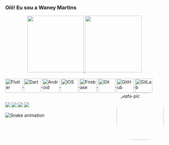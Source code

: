 ### Oiii! Eu sou a Waney Martins

<div align="center">
  <a href="https://github.com/waneymartinsM">
  <img height="180em" src="https://github-readme-stats.vercel.app/api?username=waneymartinsM&show_icons=true&theme=dracula&include_all_commits=true&count_private=true"/>
  <img height="180em" src="https://github-readme-stats.vercel.app/api/top-langs/?username=waneymartinsM&layout=compact&langs_count=7&theme=dracula"/>
</div>
<div style="display: inline_block"><br>
  <img align="center" alt="Flutter" height="45" width="55" <img src="https://cdn.jsdelivr.net/gh/devicons/devicon/icons/flutter/flutter-original.svg"/>
  <img align="center" alt="Dart" height="45" width="55" <img src="https://cdn.jsdelivr.net/gh/devicons/devicon/icons/dart/dart-original.svg" />
  <img align="center" alt="Android" height="45" width="55" <img src="https://cdn.jsdelivr.net/gh/devicons/devicon/icons/android/android-plain.svg" />
  <img align="center" alt="IOS" height="45" width="55" <img src="https://cdn.jsdelivr.net/gh/devicons/devicon/icons/apple/apple-original.svg" />
  <img align="center" alt="Firebase" height="45" width="55" src="https://cdn.jsdelivr.net/gh/devicons/devicon/icons/firebase/firebase-plain.svg">
  <img align="center" alt="Git" height="45" width="55" src="https://cdn.jsdelivr.net/gh/devicons/devicon/icons/git/git-original.svg" />
  <img align="center" alt="GitHub" height="45" width="55" src="https://cdn.jsdelivr.net/gh/devicons/devicon/icons/github/github-original.svg" />
  <img align="center" alt="GitLab" height="45" width="55" src="https://cdn.jsdelivr.net/gh/devicons/devicon/icons/gitlab/gitlab-original.svg" />
          
  <img align="right" alt="Rafa-pic" height="150" style="border-radius:50px;" src="https://user-images.githubusercontent.com/100378386/199829500-9c53f54a-5790-4a96-948c-9b35bdf233de.png">
</div>
  
  ##
  
<div>
  <a href="https://www.instagram.com/waneymartins/" target="_blank"><img src="https://img.shields.io/badge/-Instagram-%23E4405F?style=for-the-badge&logo=instagram&logoColor=white" target="_blank"></a>
  <a href="https://wa.me/5538988190693?text=Ol%C3%A1%20Waney,%20encontrei%20seu%20contato%20no%20GitHub!" target="_blank"><img src="https://img.shields.io/badge/WhatsApp-25D366?style=for-the-badge&logo=whatsapp&logoColor=white" target="_blank"></a>
  <a href = "mailto:waneymartins2003@hotmail.com"><img src="https://img.shields.io/badge/-Gmail-%23333?style=for-the-badge&logo=gmail&logoColor=white" target="_blank"></a>
  <a href="https://www.linkedin.com/in/waney-martins-838169231/" target="_blank"><img src="https://img.shields.io/badge/-LinkedIn-%230077B5?style=for-the-badge&logo=linkedin&logoColor=white" target="_blank"></a> 
  
  ![Snake animation](https://github.com/waneymartinsM/waneymartinsM/blob/output/github-contribution-grid-snake.svg)
  
  </div>
    
